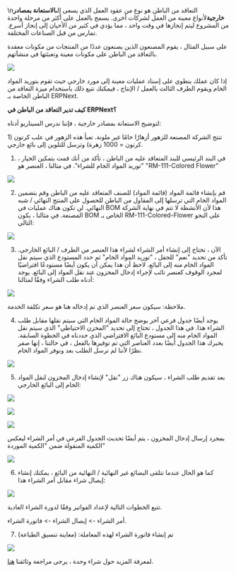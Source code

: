 \nالتعاقد من الباطن هو نوع من عقود العمل الذي يسعى إلى**الاستعانة بمصادر خارجية**لأنواع معينة من العمل لشركات أخرى. يسمح بالعمل على أكثر من مرحلة واحدة من المشروع ليتم إنجازها في وقت واحد ، مما يؤدي في كثير من الأحيان إلى إنجاز أسرع. تمارس من قبل الصناعات المختلفة.

على سبيل المثال ، يقوم المصنعون الذين يصنعون عددًا من المنتجات من مكونات معقدة بالتعاقد من الباطن على مكونات معينة وتعبئتها في منشآتهم.

![](https://docs.erpnext.com/files/Uqloysk.png)

إذا كان عملك ينطوي على إسناد عمليات معينة إلى مورد خارجي حيث تقوم بتوريد المواد الخام ويقوم الطرف الثالث بالعمل / الإنتاج ، فيمكنك تتبع ذلك باستخدام ميزة التعاقد من الباطن الخاصة بـ ERPNext.

**كيف تدير التعاقد من الباطن في ERPNext؟**

لتوضيح الاستعانة بمصادر خارجية ، فإننا ندرس السيناريو أدناه:

تنتج الشركة المصنعة للزهور أزهارًا خامًا غير ملونة. تعبأ هذه الزهور في علب كرتون (1 كرتون = 1000 زهرة) وترسل للتلوين إلى بائع خارجي.

1. في البند الرئيسي للبند المتعاقد عليه من الباطن ، تأكد من أنك قمت بتمكين الخيار ، "توريد المواد الخام للشراء". في مثالنا ، العنصر هو "RM-111-Colored Flower"

![](https://docs.erpnext.com/files/Dizzv7h.png)

2. قم بإنشاء قائمة المواد (قائمة المواد) للصنف المتعاقد عليه من الباطن وقم بتضمين المواد الخام التي ترسلها إلى المقاول من الباطن للحصول على المنتج النهائي / شبه النهائي. لن تكون هناك عمليات في BOM هذا لأن الأنشطة لا تتم في نهاية الشركة المصنعة. في مثالنا ، يكون BOM الخاص بـ RM-111-Colored-Flower على النحو التالي:

![](https://docs.erpnext.com/files/0r4KFFG.png)

3. الآن ، تحتاج إلى إنشاء أمر الشراء لشراء هذا العنصر من الطرف / البائع الخارجي. تأكد من تحديد "نعم" للحقل ، "توريد المواد الخام" ثم حدد المستودع الذي سيتم نقل المواد الخام منه إلى البائع. لاحظ أن هذا يمكن أن يكون أيضًا مستودعًا افتراضيًا لمجرد الوقوف كعنصر نائب لإجراء إدخال المخزون عند نقل المواد إلى البائع. يوجد أدناه طلب الشراء وفقًا لمثالنا:

![](https://docs.erpnext.com/files/NoFO0T4.png)

ملاحظة: سيكون سعر العنصر الذي تم إدخاله هنا هو سعر تكلفة الخدمة.

4. يوجد أيضًا جدول فرعي آخر يوضح حالة المواد الخام التي سيتم نقلها مقابل طلب الشراء هذا. في هذا الجدول ، تحتاج إلى تحديد "المخزن الاحتياطي" الذي سيتم نقل المواد الخام منه إلى مستودع البائع الافتراضي الذي حددناه في الخطوة السابقة. يخبرك هذا الجدول أيضًا بعدد العناصر التي تم توفيرها بالفعل ، في حالتنا ، إنها صفر نظرًا لأننا لم نرسل الطلب بعد ونوفر المواد الخام.

![](https://docs.erpnext.com/files/5gxQbu3.png)

5. بعد تقديم طلب الشراء ، سيكون هناك زر "نقل" لإنشاء إدخال المخزون لنقل المواد الخام إلى البائع الخارجي:

![](https://docs.erpnext.com/files/SYPIUEq.png)

![](https://docs.erpnext.com/files/aJ3pBPd.png)

![](https://docs.erpnext.com/files/rQcvSYZ.png)

بمجرد إرسال إدخال المخزون ، يتم أيضًا تحديث الجدول الفرعي في أمر الشراء ليعكس الكمية المنقولة ضمن "الكمية الموردة"

![](https://docs.erpnext.com/files/srrSyG5.png)

6. كما هو الحال عندما تتلقى البضائع غير النهائية / النهائية من البائع ، يمكنك إنشاء إيصال شراء مقابل أمر الشراء هذا:

![](https://docs.erpnext.com/files/xbWLQp2.png)

تتبع الخطوات التالية لإعداد الفواتير وفقًا لدورة الشراء العادية.

أمر الشراء -> إيصال الشراء -> فاتورة الشراء.

7. تم إنشاء فاتورة الشراء لهذه المعاملة: (معاينة تنسيق الطباعة)

![](https://docs.erpnext.com/files/2b1Rvbr.png)

لمعرفة المزيد حول شراء وحدة ، يرجى مراجعة وثائقنا [هنا](https://erpnext.com/docs/user/manual/en/buying).